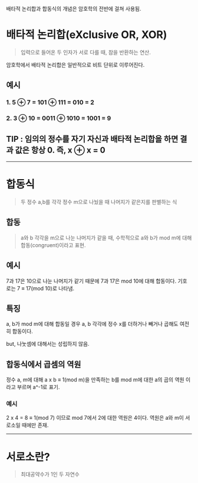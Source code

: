 배타적 논리합과 합동식의 개념은 암호학의 전반에 걸쳐 사용됨.

# 배타적 논리합(eXclusive OR, XOR)
> 입력으로 들어온 두 인자가 서로 다를 때, 참을 반환하는 연산.

암호학에서 배타적 논리합은 일반적으로 비트 단위로 이루어진다.

## 예시
### 1. 5 ⊕ 7 = 101 ⊕ 111 = 010 = 2
### 2. 3 ⊕ 10 = 0011 ⊕ 1010 = 1001 = 9

## TIP : 임의의 정수를 자기 자신과 배타적 논리합을 하면 결과 값은 항상 0. 즉, x ⊕ x = 0

---

# 합동식
> 두 정수 a,b를 각각 정수 m으로 나눴을 때 나머지가 같은지를 판별하는 식

## 합동
> a와 b 각각을 m으로 나눈 나머지가 같을 때, 수학적으로 a와 b가 mod m에 대해 합동(congruent)이라고 표현.

## 예시
7과 17은 10으로 나눈 나머지가 같기 때문에 7과 17은 mod 10에 대해 합동이다. 기호로는 7 ≡ 17(mod 10)로 나타냄.

## 특징
a, b가 mod m에 대해 합동일 경우 a, b 각각에 정수 x를 더하거나 빼거나 곱해도 여전히 합동이다. 

but, 나눗셈에 대해서는 성립하지 않음.

## 합동식에서 곱셈의 역원
정수 a, m에 대해 a x b ≡ 1(mod m)을 만족하는 b를 mod m에 대한 a의 곱의 역원 이라고 부르며 a^-1로 표기.

### 예시
2 x 4 = 8 ≡ 1(mod 7) 이므로 mod 7에서 2에 대한 역원은 4이다.
역원은 a와 m이 서로소일 때에만 존재.

---

# 서로소란?
> 최대공약수가 1인 두 자연수